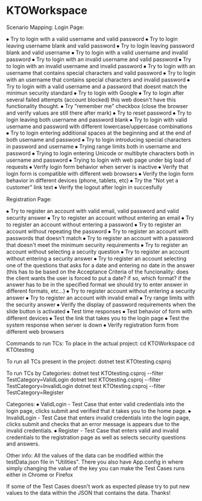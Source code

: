 # KTOWorkspace

Scenario Mapping:
Login Page:

⦁	Try to login with a valid username and valid password
⦁	Try to login leaving username blank and valid password
⦁	Try to login leaving password blank and valid username
⦁	Try to login with a valid username and invalid password
⦁	Try to login with an invalid username and valid password
⦁	Try to login with an invalid username and invalid password
⦁	Try to login with an username that contains special characters and valid password
⦁	Try to login with an username that contains special characters and invalid password
⦁	Try to login with a valid username and a password that doesnt match the minimun security standard
⦁	Try to login with Google
⦁	Try to login after several failed attempts (account blocked) this web doesn't have this functionality thought.
⦁	Try "remember me" checkbox (close the browser and verify values are still there after mark)
⦁	Try to reset password 
⦁	Try to login leaving both username and password blank
⦁	Try to login with valid username and password with different lowercase/uppercase combinations
⦁	Try to login entering additional spaces at the beginning and at the end of both username and password
⦁	Try to login introducing special characters in password and username
⦁	Trying range limits both in username and password
⦁	Trying to login entering Unicode or multibyte characters both in username and password
⦁	Trying to login with web page under big load of requests 
⦁	Verify login form behavior when server is inactive
⦁	Verify that login form is compatible with different web browsers
⦁	Verify the login form behavior in different devices (phone, tablets, etc)
⦁	Try the "Not yet a customer" link text
⦁	Verify the logout after login in succesfully

Registration Page:

⦁	Try to register an account with valid email, valid password and valid security answer
⦁	Try to register an account without entering an email
⦁	Try to register an account without entering a password
⦁	Try to register an account without repeating the password
⦁	Try to register an account with passwords that doesn't match
⦁	Try to register an account with a password that doesn't meet the minimum security requirements
⦁	Try to register an account without selecting a security question
⦁	Try to register an account without entering a security answer
⦁	Try to register an account selecting one of the questions that asks for a date and entering no date in the answer (this has to be based on 	the Acceptance Criteria of the funcionality: does the client wants the user is forced to put a date? if so, which format? if the answer has 	to be in the specified format we should try to enter answer in different formats, etc...)
⦁	Try to register account without entering a security answer
⦁	Try to register an account with invalid email
⦁	Try range limits with the security answer
⦁	Verify the display of password requirements when the slide button is activated
⦁	Test time responses
⦁	Test behavior of form with different devices
⦁	Test the link that takes you to the login page
⦁	Test the system response when server is down
⦁	Verify registration form from different web browsers

Commands to run TCs:
To place in the actual project:
	cd KTOWorkspace
	cd KTOtesting
 
To run all TCs present in the project:
	dotnet test KTOtesting.csproj
 
To run TCs by Categories:
	dotnet test KTOtesting.csproj --filter TestCategory=ValidLogin
	dotnet test KTOtesting.csproj --filter TestCategory=InvalidLogin
	dotnet test KTOtesting.csproj --filter TestCategory=Register
 
Categories:
⦁	ValidLogin - Test Case that enter valid credentials into the login page, clicks submit and verified that it takes you to the home page.
⦁	InvalidLogin - Test Case that enters invalid credentials into the login page, clicks submit and checks that an error message is appears due 	to the invalid credentials.
⦁	Register - Test Case that enters valid and invalid credentials to the registration page as well as selects security questions and answers.

Other info:
All the values of the data can be modified within the testData.json file in "Utilities". There you also have App.config in where simply changing the value of the key you can make the Test Cases runs either in Chrome or Firefox

If some of the Test Cases doesn't work as expected please try to put new values to the data within the JSON that contains the data.
Thanks!


